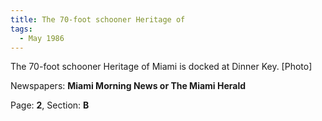 ```yaml
---  
title: The 70-foot schooner Heritage of  
tags:  
  - May 1986  
---  
```

  
The 70-foot schooner Heritage of Miami is docked at Dinner Key. [Photo]  
  
Newspapers: **Miami Morning News or The Miami Herald**  
  
Page: **2**, Section: **B** 
